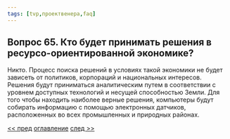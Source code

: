 ```yaml
---
tags: [tvp,проектвенера,faq]
---
```

## Вопрос 65. Кто будет принимать решения в ресурсо-ориентированной экономике?

Никто. Процесс поиска решений в условиях такой экономики не будет зависеть от политиков, корпораций и национальных интересов. Решения будут приниматься аналитическим путем в соответствии с уровнем доступных технологий и несущей способностью Земли. Для того чтобы находить наиболее верные решения, компьютеры будут собирать информацию с помощью электронных датчиков, расположенных во всех промышленных и природных районах.

[<< пред](Вопрос%2064.%20Что%20Вы%20подразумеваете%20под%20«высоким%20уровнем%20жизни»,%20на%20который%20имеет%20право%20каждый%20житель%20мира%20И%20кто%20это%20решает.md) [оглавление](FAQ%20%D0%BF%D0%BE%20%D0%BF%D1%80%D0%BE%D0%B5%D0%BA%D1%82%D1%83%20%C2%AB%D0%92%D0%B5%D0%BD%D0%B5%D1%80%D0%B0%C2%BB.md) [след >>](Вопрос%2066.%20Будут%20ли%20все%20люди%20похожи.md)